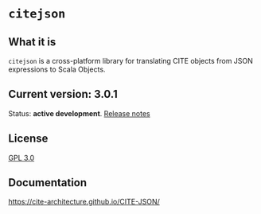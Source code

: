 # `citejson`

## What it is

`citejson` is a cross-platform library for translating CITE objects from JSON expressions to Scala Objects.

## Current version: 3.0.1

Status:  **active development**. [Release notes](releases.md)


## License

[GPL 3.0](http://www.opensource.org/licenses/gpl-3.0.html)


## Documentation

<https://cite-architecture.github.io/CITE-JSON/>
